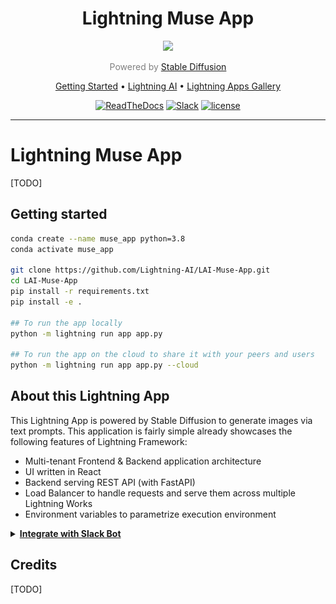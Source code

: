 <div align="center">
    <h1>
        Lightning Muse App
    </h1>
    <img src="https://pl-flash-data.s3.amazonaws.com/assets_lightning/docs/images/logos/lightning-ai.png" width="400px">

<div align="center">

<p align="center" style="color:grey">Powered by <a href="https://stability.ai/blog/stable-diffusion-public-release">Stable Diffusion</a></p>

<p align="center">
  <a href="#getting-started">Getting Started</a> •
  <a href="https://www.lightning.ai/">Lightning AI</a> •
  <a href="https://lightning.ai/apps">Lightning Apps Gallery</a>
</p>

[![ReadTheDocs](https://readthedocs.org/projects/pytorch-lightning/badge/?version=stable)](https://lightning.ai/lightning-docs/)
[![Slack](https://img.shields.io/badge/slack-chat-green.svg?logo=slack)](https://www.pytorchlightning.ai/community)
[![license](https://img.shields.io/badge/License-Apache%202.0-blue.svg)](https://github.com/Lightning-AI/lightning/blob/master/LICENSE)

</div>
</div>

______________________________________________________________________

# Lightning Muse App

\[TODO\]

## Getting started

```bash
conda create --name muse_app python=3.8
conda activate muse_app

git clone https://github.com/Lightning-AI/LAI-Muse-App.git
cd LAI-Muse-App
pip install -r requirements.txt
pip install -e .

## To run the app locally
python -m lightning run app app.py

## To run the app on the cloud to share it with your peers and users
python -m lightning run app app.py --cloud
```

## About this Lightning App

This Lightning App is powered by Stable Diffusion to generate images via text prompts.
This application is fairly simple already showcases the following features of Lightning Framework:

- Multi-tenant Frontend & Backend application architecture
- UI written in React
- Backend serving REST API (with FastAPI)
- Load Balancer to handle requests and serve them across multiple Lightning Works
- Environment variables to parametrize execution environment

<details>
<summary><b><u>Integrate with Slack Bot</u></b></summary>

You can integrate this app in your Slack Workspace and send art in slack channels.

This app uses the [Slack Command Bot Component](https://github.com/Lightning-AI/LAI-slack-command-bot-Component) for to
interact with Slack command.

[![Watch the video](https://img.youtube.com/vi/KfQcXzWFR9I/default.jpg)](https://youtu.be/KfQcXzWFR9I)

### Steps to create the Slack Command Bot

**Step 1:**
Goto https://api.slack.com and create an app.

**Step 2:**
Copy the following tokens and secrets from the Slack API settings by going to https://api.slack.com/apps. These tokens
have to be passed either as argument or environment variable to [SlackCommandBot](https://github.com/Lightning-AI/LAI-slack-command-bot-Component/blob/main/slack_command_bot/component.py#L18) class.

<details>
  <summary>Required Token name and environment variables: </summary>

- Client ID (SLACK_CLIENT_ID)
- Client Secret (CLIENT_SECRET)
- Signing Secret (SIGNING_SECRET)
- Bot User OAuth Token (BOT_TOKEN)
- App-Level Token (SLACK_TOKEN)

</details>

**Step 3:**

Implement the `SlackCommandBot.handle_command(...)` method the way you want to interact with the commands.
The return value will be shown only to you.

> ![](./assets/slack-ss.png)

**Step 4:** (optional)

If you want your slack app to be distributable to public then you need to
implement `SlackCommandBot.save_new_workspace(...)` which should save `team_id` and its corresponding `bot_token` into a
database.

During the `handle_command(...)` method you will need to fetch `bot_token` based on the received `team_id`.

</details>

## Credits

\[TODO\]
